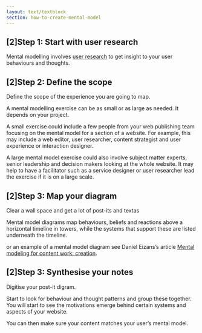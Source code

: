 ```yaml
---
layout: text/textblock
section: how-to-create-mental-model
---
```

## [2]Step 1: Start with user research
Mental modelling involves [user research](/user-research) to get insight to your user behaviours and thoughts.

## [2]Step 2: Define the scope
Define the scope of the experience you are going to map.

A mental modelling exercise can be as small or as large as needed. It depends on your project. 

A small exercise could include a few people from your web publishing team focusing on the mental model for a section of a website. For example, this may include a web editor, user researcher, content strategist and user experience or interaction designer.

A large mental model exercise could also involve subject matter experts, senior leadership and decision makers looking at the whole website. It may help to have a facilitator such as a service designer or user researcher lead the exercise if it is on a large scale.

## [2]Step 3: Map your diagram

Clear a wall space and get a lot of post-its and textas

Mental model diagrams map behaviours, beliefs and reactions above a horizontal timeline in towers, while the systems that support these are listed underneath the timeline.

or an example of a mental model diagram see Daniel Eizans’s article [Mental modeling for content work: creation](http://danieleizans.com/2012/03/mental-modeling-for-content-work-creation/).

## [2]Step 3: Synthesise your notes
Digitise your post-it digram. 

Start to look for behaviour and thought patterns and group these together. You will start to see the motivations emerge behind certain systems and aspects of your website.

You can then make sure your content matches your user’s mental model.

